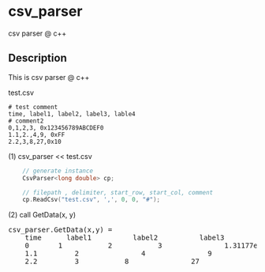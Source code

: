# csv_parser
csv parser @ c++

## Description

This is csv parser @ c++


test.csv
```csv
# test comment
time, label1, label2, label3, lable4
# comment2
0,1,2,3, 0x123456789ABCDEF0
1.1,2.,4,9, 0xFF
2.2,3,8,27,0x10
```

(1) csv_parser << test.csv
```cpp
	// generate instance
	CsvParser<long double> cp;

	// filepath , delimiter, start_row, start_col, comment
	cp.ReadCsv("test.csv", ',', 0, 0, "#");
```

(2) call GetData(x, y)
<pre>
csv_parser.GetData(x,y) =
	time      label1          label2          label3          lable4
	0		1			2			3   		    1.31177e+18
	1.1      	2       		4       		9   		    255
	2.2      	3      		8       		27  		    16
<pre>
